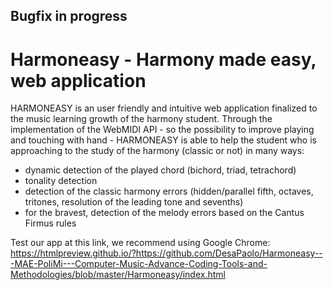 ## Bugfix in progress


# Harmoneasy - Harmony made easy, web application

HARMONEASY is an user friendly and intuitive web application finalized to the music learning growth of the harmony student.
Through the implementation of the WebMIDI API - so the possibility to improve playing and touching with hand - HARMONEASY is able to help the student who is approaching to the study of the harmony (classic or not) in many ways:
- dynamic detection of the played chord (bichord, triad, tetrachord)
- tonality detection
- detection of the classic harmony errors (hidden/parallel fifth, octaves, tritones, resolution of the leading tone and sevenths)
- for the bravest, detection of the melody errors based on the Cantus Firmus rules

Test our app at this link, we recommend using Google Chrome:
https://htmlpreview.github.io/?https://github.com/DesaPaolo/Harmoneasy---MAE-PoliMi---Computer-Music-Advance-Coding-Tools-and-Methodologies/blob/master/Harmoneasy/index.html
